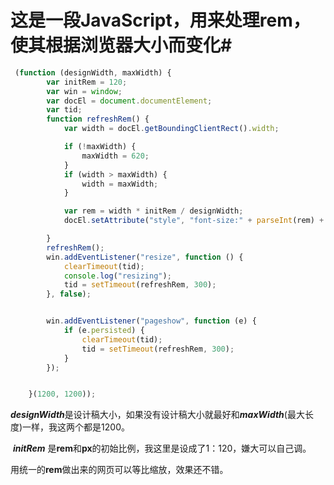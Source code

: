 # 这是一段JavaScript，用来处理rem，使其根据浏览器大小而变化#

~~~~~javascript
 (function (designWidth, maxWidth) {
        var initRem = 120;
        var win = window;
        var docEl = document.documentElement;
        var tid;
        function refreshRem() {
            var width = docEl.getBoundingClientRect().width;

            if (!maxWidth) {
                maxWidth = 620;
            }
            if (width > maxWidth) {
                width = maxWidth;
            }

            var rem = width * initRem / designWidth;
            docEl.setAttribute("style", "font-size:" + parseInt(rem) + "px");

        }
        refreshRem();
        win.addEventListener("resize", function () {
			clearTimeout(tid);
			console.log("resizing");
            tid = setTimeout(refreshRem, 300);
        }, false);


        win.addEventListener("pageshow", function (e) {
            if (e.persisted) {
                clearTimeout(tid);
                tid = setTimeout(refreshRem, 300);
            }
        });


    }(1200, 1200));
~~~~~

​	***designWidth***是设计稿大小，如果没有设计稿大小就最好和***maxWidth***(最大长度)一样，我这两个都是1200。

​	***initRem*** 是**rem**和**px**的初始比例，我这里是设成了1：120，嫌大可以自己调。

​	用统一的**rem**做出来的网页可以等比缩放，效果还不错。